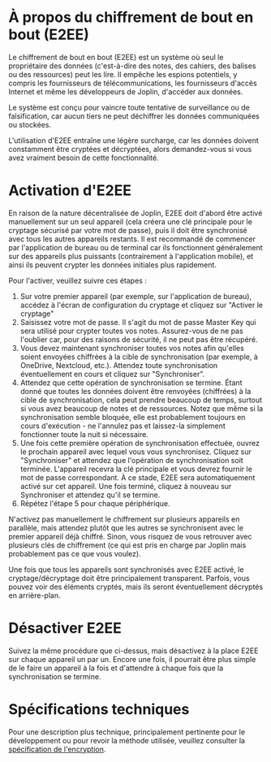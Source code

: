 # À propos du chiffrement de bout en bout (E2EE)

Le chiffrement de bout en bout (E2EE) est un système où seul le propriétaire des données (c'est-à-dire des notes, des cahiers, des balises ou des ressources) peut les lire. Il empêche les espions potentiels, y compris les fournisseurs de télécommunications, les fournisseurs d'accès Internet et même les développeurs de Joplin, d'accéder aux données.

Le système est conçu pour vaincre toute tentative de surveillance ou de falsification, car aucun tiers ne peut déchiffrer les données communiquées ou stockées.

L'utilisation d'E2EE entraîne une légère surcharge, car les données doivent constamment être cryptées et décryptées, alors demandez-vous si vous avez vraiment besoin de cette fonctionnalité.

# Activation d'E2EE

En raison de la nature décentralisée de Joplin, E2EE doit d'abord être activé manuellement sur un seul appareil (cela créera une clé principale pour le cryptage sécurisé par votre mot de passe), puis il doit être synchronisé avec tous les autres appareils restants. Il est recommandé de commencer par l'application de bureau ou de terminal car ils fonctionnent généralement sur des appareils plus puissants (contrairement à l'application mobile), et ainsi ils peuvent crypter les données initiales plus rapidement.

Pour l'activer, veuillez suivre ces étapes :

1. Sur votre premier appareil (par exemple, sur l'application de bureau), accédez à l'écran de configuration du cryptage et cliquez sur "Activer le cryptage"
2. Saisissez votre mot de passe. Il s'agit du mot de passe Master Key qui sera utilisé pour crypter toutes vos notes. Assurez-vous de ne pas l'oublier car, pour des raisons de sécurité, il ne peut pas être récupéré.
3. Vous devez maintenant synchroniser toutes vos notes afin qu'elles soient envoyées chiffrées à la cible de synchronisation (par exemple, à OneDrive, Nextcloud, etc.). Attendez toute synchronisation éventuellement en cours et cliquez sur "Synchroniser".
4. Attendez que cette opération de synchronisation se termine. Étant donné que toutes les données doivent être renvoyées (chiffrées) à la cible de synchronisation, cela peut prendre beaucoup de temps, surtout si vous avez beaucoup de notes et de ressources. Notez que même si la synchronisation semble bloquée, elle est probablement toujours en cours d'exécution - ne l'annulez pas et laissez-la simplement fonctionner toute la nuit si nécessaire.
5. Une fois cette première opération de synchronisation effectuée, ouvrez le prochain appareil avec lequel vous vous synchronisez. Cliquez sur "Synchroniser" et attendez que l'opération de synchronisation soit terminée. L'appareil recevra la clé principale et vous devrez fournir le mot de passe correspondant. À ce stade, E2EE sera automatiquement activé sur cet appareil. Une fois terminé, cliquez à nouveau sur Synchroniser et attendez qu'il se termine.
6. Répétez l'étape 5 pour chaque périphérique.

N'activez pas manuellement le chiffrement sur plusieurs appareils en parallèle, mais attendez plutôt que les autres se synchronisent avec le premier appareil déjà chiffré. Sinon, vous risquez de vous retrouver avec plusieurs clés de chiffrement (ce qui est pris en charge par Joplin mais probablement pas ce que vous voulez).

Une fois que tous les appareils sont synchronisés avec E2EE activé, le cryptage/décryptage doit être principalement transparent. Parfois, vous pouvez voir des éléments cryptés, mais ils seront éventuellement décryptés en arrière-plan.

# Désactiver E2EE

Suivez la même procédure que ci-dessus, mais désactivez à la place E2EE sur chaque appareil un par un. Encore une fois, il pourrait être plus simple de le faire un appareil à la fois et d'attendre à chaque fois que la synchronisation se termine.

# Spécifications techniques

Pour une description plus technique, principalement pertinente pour le développement ou pour revoir la méthode utilisée, veuillez consulter la [spécification de l'encryption](https://github.com/laurent22/joplin/blob/dev/readme/spec/e2ee.md).